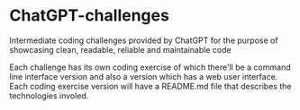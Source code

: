 # ChatGPT-challenges
Intermediate coding challenges provided by ChatGPT for the purpose of showcasing clean, readable, reliable and maintainable code

Each challenge has its own coding exercise of which there'll be a command line interface version and also a version which has a web user interface.
Each coding exercise version will have a README.md file that describes the technologies involed. 